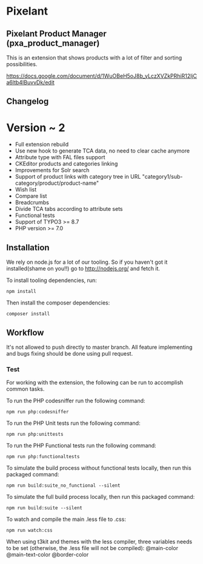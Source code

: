 # Pixelant

## Pixelant Product Manager (pxa_product_manager)
This is an extension that shows products with a lot of filter and sorting possibilities.

https://docs.google.com/document/d/1WuOBeH5oJ8b_yLczXVZkPRhiR12IjCa6ltb4IBuvvDk/edit

## Changelog
# Version ~ 2
- Full extension rebuild
- Use new hook to generate TCA data, no need to clear cache anymore
- Attribute type with FAL files support
- CKEditor products and categories linking
- Improvements for Solr search
- Support of product links with category tree in URL "category1/sub-category/product/product-name"
- Wish list
- Compare list
- Breadcrumbs
- Divide TCA tabs according to attribute sets
- Functional tests
- Support of TYPO3 >= 8.7
- PHP version >= 7.0

## Installation

We rely on node.js for a lot of our tooling. So if you haven't got it installed(shame on you!!) go to http://nodejs.org/ and fetch it.

To install tooling dependencies, run:

    npm install

Then install the composer dependencies:

    composer install

## Workflow

It's not allowed to push directly to master branch.
All feature implementing and bugs fixing should be done using pull request.  

### Test

For working with the extension, the following can be run to accomplish common tasks.

To run the PHP codesniffer run the following command:

    npm run php:codesniffer

To run the PHP Unit tests run the following command:

    npm run php:unittests

To run the PHP Functional tests run the following command:

    npm run php:functionaltests
    
To simulate the build process without functional tests locally, then run this packaged command:
    
    npm run build:suite_no_functional --silent
    
To simulate the full build process locally, then run this packaged command:

    npm run build:suite --silent

To watch and compile the main .less file to .css:

    npm run watch:css

When using t3kit and themes with the less compiler, three variables needs to be set (otherwise, the .less file will not be compiled):
  @main-color
  @main-text-color
  @border-color


